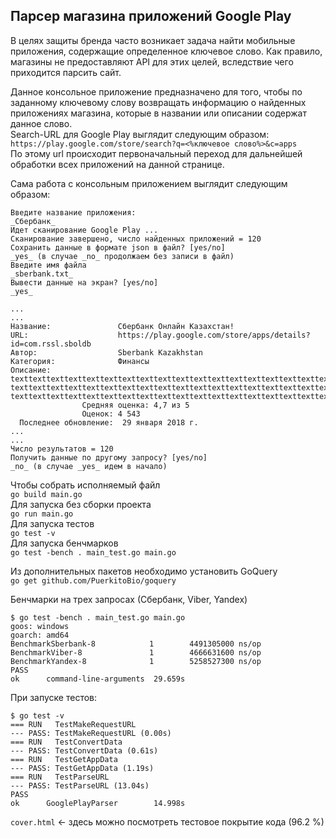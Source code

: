 Парсер магазина приложений Google Play
---

В целях защиты бренда часто возникает задача найти мобильные приложения, содержащие определенное ключевое слово. Как правило, магазины не предоставляют API для этих целей, вследствие чего приходится парсить сайт.  
 
Данное консольное приложение предназначено для того, чтобы по заданному ключевому слову возвращать информацию о найденных приложениях магазина, которые в названии или описании содержат данное слово.  
Search-URL для Google Play выглядит следующим образом: `https://play.google.com/store/search?q=<%ключевое слово%>&c=apps`  
По этому url происходит первоначальный переход для дальнейшей обработки всех приложений на данной странице.  

Сама работа с консольным приложением выглядит следующим образом:
```
Введите название приложения:  
_Сбербанк_  
Идет сканирование Google Play ...  
Сканирование завершено, число найденных приложений = 120  
Сохранить данные в формате json в файл? [yes/no]  
_yes_ (в случае _no_ продолжаем без записи в файл)  
Введите имя файла  
_sberbank.txt_  
Вывести данные на экран? [yes/no]  
_yes_  

...  
...  
Название:               Сбербанк Онлайн Казахстан!  
URL:                    https://play.google.com/store/apps/details?id=com.rssl.sboldb  
Автор:                  Sberbank Kazakhstan  
Категория:              Финансы  
Описание:  
texttexttexttexttexttexttexttexttexttexttexttexttexttexttexttexttexttexttexttexttexttext  
texttexttexttexttexttexttexttexttexttexttexttexttexttexttexttexttexttexttexttexttexttext  
texttexttexttexttexttexttexttexttexttexttexttexttexttexttexttexttexttexttexttexttexttext  
                Средняя оценка: 4,7 из 5  
                Оценок: 4 543  
  Последнее обновление:  29 января 2018 г.  
...  
...  
Число результатов = 120  
Получить данные по другому запросу? [yes/no]  
_no_ (в случае _yes_ идем в начало)  

```


Чтобы собрать исполняемый файл  
`go build main.go`  
Для запуска без сборки проекта  
`go run main.go`  
Для запуска тестов  
`go test -v`  
Для запуска бенчмарков  
`go test -bench . main_test.go main.go`  

Из дополнительных пакетов необходимо установить GoQuery  
`go get github.com/PuerkitoBio/goquery`  


Бенчмарки на трех запросах (Сбербанк, Viber, Yandex)
```
$ go test -bench . main_test.go main.go
goos: windows
goarch: amd64
BenchmarkSberbank-8            1        4491305000 ns/op
BenchmarkViber-8               1        4666631600 ns/op
BenchmarkYandex-8              1        5258527300 ns/op
PASS
ok      command-line-arguments  29.659s
```


При запуске тестов:  
```
$ go test -v
=== RUN   TestMakeRequestURL
--- PASS: TestMakeRequestURL (0.00s)
=== RUN   TestConvertData
--- PASS: TestConvertData (0.61s)
=== RUN   TestGetAppData
--- PASS: TestGetAppData (1.19s)
=== RUN   TestParseURL
--- PASS: TestParseURL (13.04s)
PASS
ok      GooglePlayParser        14.998s
```


`cover.html` <- здесь можно посмотреть тестовое покрытие кода (96.2 %)